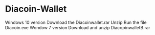 # Diacoin-Wallet
Windows 10 version
Download the Diacoinwallet.rar
Unzip
Run the file Diacoin.exe
Wondow 7 version
Download and unzip DiacopinwalletB.rar
